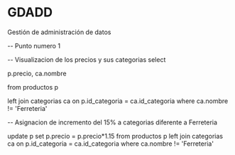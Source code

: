# GDADD
Gestión de administración de datos

-- Punto numero 1

-- Visualizacion de los precios y sus categorias 
select 

   p.precio,
   ca.nombre

from productos p

left join categorias ca on p.id_categoria = ca.id_categoria
where ca.nombre != 'Ferreteria'

-- Asignacion de incremento del 15% a categorias diferente a Ferreteria

update p 
set p.precio = p.precio*1.15
from productos p
left join categorias ca on p.id_categoria = ca.id_categoria
where ca.nombre != 'Ferreteria'

